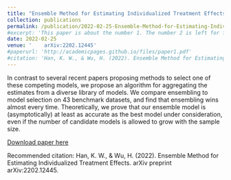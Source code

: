```yaml
---
title: "Ensemble Method for Estimating Individualized Treatment Effects"
collection: publications
permalink: /publication/2022-02-25-Ensemble-Method-for-Estimating-Individualized-Treatment-Effects
#excerpt: 'This paper is about the number 1. The number 2 is left for future work.'
date: 2022-02-25
venue: '	arXiv:2202.12445'
#paperurl: 'http://academicpages.github.io/files/paper1.pdf'
#citation: 'Han, K. W., & Wu, H. (2022). Ensemble Method for Estimating Individualized Treatment Effects. arXiv preprint arXiv:2202.12445.'
---
```

In contrast to several recent papers proposing methods to select one of these competing models, we propose an algorithm for aggregating the estimates from a diverse library of models. We compare ensembling to model selection on 43 benchmark datasets, and find that ensembling wins almost every time. Theoretically, we prove that our ensemble model is (asymptotically) at least as accurate as the best model under consideration, even if the number of candidate models is allowed to grow with the sample size.

[Download paper here](http://kevinwhan.github.io/files/paper-ensemble.pdf)

Recommended citation: Han, K. W., & Wu, H. (2022). Ensemble Method for Estimating Individualized Treatment Effects. arXiv preprint arXiv:2202.12445.